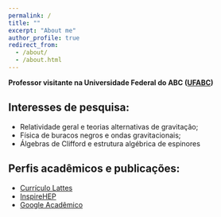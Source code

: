 ```yaml
---
permalink: /
title: ""
excerpt: "About me"
author_profile: true
redirect_from: 
  - /about/
  - /about.html
---
```


**Professor visitante na Universidade Federal do ABC ([UFABC](https://www.ufabc.edu.br/))**

## Interesses de pesquisa:
- Relatividade geral e teorias alternativas de gravitação;
- Física de buracos negros e ondas gravitacionais;
- Álgebras de Clifford e estrutura algébrica de espinores


## Perfis acadêmicos e publicações:

* [Currículo Lattes](http://lattes.cnpq.br/4387593644266917)
* [InspireHEP](https://inspirehep.net/authors/1403051)
* [Google Acadêmico](https://scholar.google.com/citations?user=MaU0H1UAAAAJ)


